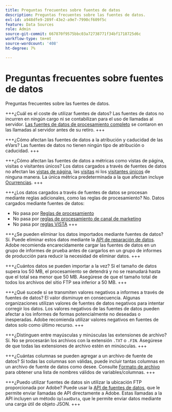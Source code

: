 ```yaml
---
title: Preguntas frecuentes sobre fuentes de datos
description: Preguntas frecuentes sobre las fuentes de datos.
exl-id: a948dfe9-289f-43e2-a9e7-7990cf609f5c
feature: Data Sources
role: Admin
source-git-commit: 667870f9575bbc03a72738771f34bf1718725d6c
workflow-type: tm+mt
source-wordcount: '408'
ht-degree: 7%

---
```


# Preguntas frecuentes sobre fuentes de datos

Preguntas frecuentes sobre las fuentes de datos.

+++¿Cuál es el coste de utilizar fuentes de datos?
Las fuentes de datos no incurren en ningún cargo ni se contabilizan para el uso de llamadas al servidor. [Las fuentes de datos de procesamiento completo](full-processing-eol.md) se contaron en las llamadas al servidor antes de su retiro.
+++

+++¿Cómo afectan las fuentes de datos a la atribución y caducidad de las eVars?
Las fuentes de datos no tienen ningún tipo de atribución o caducidad.
+++

+++¿Cómo afectan las fuentes de datos a métricas como vistas de página, visitas o visitantes únicos?
Los datos cargados a través de fuentes de datos no afectan las [vistas de página](/help/components/metrics/page-views.md), las [visitas](/help/components/metrics/visits.md) ni los [visitantes únicos](/help/components/metrics/unique-visitors.md) de ninguna manera. La única métrica predeterminada a la que afectan incluye [Ocurrencias](/help/components/metrics/occurrences.md).
+++

+++¿Los datos cargados a través de fuentes de datos se procesan mediante reglas adicionales, como las reglas de procesamiento?
No. Datos cargados mediante fuentes de datos:

* No pasa por [Reglas de procesamiento](/help/admin/admin/c-manage-report-suites/c-edit-report-suites/general/processing-rules/pr-overview.md)
* No pasa por [reglas de procesamiento de canal de marketing](/help/admin/admin/c-manage-report-suites/c-edit-report-suites/marketing-channels/c-rules.md)
* No pasa por [reglas VISTA](/help/technotes/vista.md)
+++

+++¿Se pueden eliminar los datos importados mediante fuentes de datos?
Sí. Puede eliminar estos datos mediante la [API de reparación de datos](https://developer.adobe.com/analytics-apis/docs/2.0/guides/endpoints/data-repair/). Adobe recomienda encarecidamente cargar las fuentes de datos en un grupo de informes de prueba antes de cargarlos en un grupo de informes de producción para reducir la necesidad de eliminar datos.
+++

+++¿Cuántos datos se pueden importar a la vez?
Si el tamaño de datos supera los 50 MB, el procesamiento se detendrá y no se reanudará hasta que el total sea menor que 50 MB. Asegúrese de que el tamaño total de todos los archivos del sitio FTP sea inferior a 50 MB.
+++

+++¿Qué sucede si se transmiten valores negativos a informes a través de fuentes de datos?
El valor disminuye en consecuencia. Algunas organizaciones utilizan valores de fuentes de datos negativos para intentar corregir los datos. Los valores negativos de las fuentes de datos pueden afectar a los informes de formas potencialmente no deseadas o inesperadas. Adobe recomienda utilizar valores negativos en fuentes de datos solo como último recurso.
+++

+++¿Distinguen entre mayúsculas y minúsculas las extensiones de archivo?
Sí. No se procesarán los archivos con la extensión `.TXT` o `.FIN`. Asegúrese de que todas las extensiones de archivo estén en minúsculas.
+++

+++¿Cuántas columnas se pueden agregar a un archivo de fuente de datos?
Si todas las columnas son válidas, puede incluir tantas columnas en un archivo de fuente de datos como desee. Consulte [Formato de archivo](file-format.md) para obtener una lista de nombres válidos de variables/columnas.
+++

+++¿Puedo utilizar fuentes de datos sin utilizar la ubicación FTP proporcionada por Adobe?
Puede usar la [API de fuentes de datos](https://developer.adobe.com/analytics-apis/docs/1.4/guides/data-sources/), que le permite enviar llamadas de API directamente a Adobe. Estas llamadas a la API incluyen un método `UploadData`, que le permite enviar datos mediante una carga útil de objeto JSON.
+++
